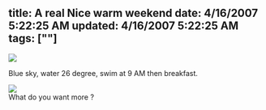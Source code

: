 title: A real Nice warm weekend
date: 4/16/2007 5:22:25 AM
updated: 4/16/2007 5:22:25 AM
tags: [""]
---
![](http://www.techheadbrothers.com/images/blog/nicewe1.jpg) 

Blue sky, water 26 degree, swim at 9 AM then breakfast.

![](http://www.techheadbrothers.com/images/blog/nicewe2.jpg)   
What do you want more ?
